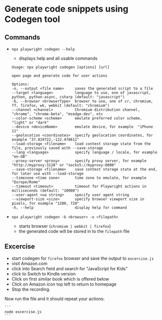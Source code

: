 # Generate code snippets using Codegen tool

## Commands

- `npx playwright codegen --help`

    - displays help and all usable commands 

    ```
    Usage: npx playwright codegen [options] [url]

    open page and generate code for user actions

    Options:
    -o, --output <file name>     saves the generated script to a file
    --target <language>          language to use, one of javascript, python, python-async, csharp (default: "javascript")
    -b, --browser <browserType>  browser to use, one of cr, chromium, ff, firefox, wk, webkit (default: "chromium")
    --channel <channel>          Chromium distribution channel, "chrome", "chrome-beta", "msedge-dev", etc
    --color-scheme <scheme>      emulate preferred color scheme, "light" or "dark"
    --device <deviceName>        emulate device, for example  "iPhone 11"
    --geolocation <coordinates>  specify geolocation coordinates, for example "37.819722,-122.478611"
    --load-storage <filename>    load context storage state from the file, previously saved with --save-storage
    --lang <language>            specify language / locale, for example "en-GB"
    --proxy-server <proxy>       specify proxy server, for example "http://myproxy:3128" or "socks5://myproxy:8080"
    --save-storage <filename>    save context storage state at the end, for later use with --load-storage
    --timezone <time zone>       time zone to emulate, for example "Europe/Rome"
    --timeout <timeout>          timeout for Playwright actions in milliseconds (default: "10000")
    --user-agent <ua string>     specify user agent string
    --viewport-size <size>       specify browser viewport size in pixels, for example "1280, 720"
    -h, --help                   display help for command
    ```

- `npx playwright codegen -b <browser> -o <filepath>`

    - starts browser (`chromium | webkit | firefox`)
    - the generated code will be stored in to the `filepath` file 

## Excercise

- start codegen for `firefox` browser and save the output to `excercise.js`
- visit Amazon.com
- click into Search field and search for "JavaScript for Kids"
- click to Switch to Kindle version
- Click on first similar book which is offered below
- Click on Amazon icon top left to return to homepage
- Stop the recording.

Now run the file and it should repeat your actions:

    ```
    node excercise.js
    ```
